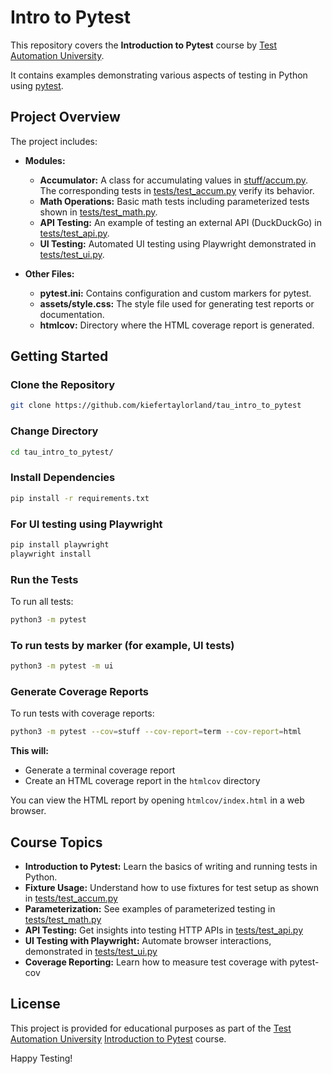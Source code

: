 # Intro to Pytest

This repository covers the **Introduction to Pytest** course by [Test Automation University](https://testautomationu.applitools.com/pytest-tutorial/).

It contains examples demonstrating various aspects of testing in Python using [pytest](https://docs.pytest.org/).

## Project Overview

The project includes:

- **Modules:**
  - **Accumulator:** A class for accumulating values in [stuff/accum.py](stuff/accum.py). The corresponding tests in [tests/test_accum.py](tests/test_accum.py) verify its behavior.
  - **Math Operations:** Basic math tests including parameterized tests shown in [tests/test_math.py](tests/test_math.py).
  - **API Testing:** An example of testing an external API (DuckDuckGo) in [tests/test_api.py](tests/test_api.py).
  - **UI Testing:** Automated UI testing using Playwright demonstrated in [tests/test_ui.py](tests/test_ui.py).

- **Other Files:**
  - **pytest.ini:** Contains configuration and custom markers for pytest.
  - **assets/style.css:** The style file used for generating test reports or documentation.
  - **htmlcov:** Directory where the HTML coverage report is generated.

## Getting Started

### Clone the Repository

```bash
git clone https://github.com/kiefertaylorland/tau_intro_to_pytest
```

### Change Directory

```bash
cd tau_intro_to_pytest/
```

### Install Dependencies

  ```bash
  pip install -r requirements.txt
  ```

### For UI testing using Playwright

  ```bash
  pip install playwright
  playwright install
  ```

### Run the Tests

To run all tests:

```bash
python3 -m pytest
```

### To run tests by marker (for example, UI tests)

```bash
python3 -m pytest -m ui
```

### Generate Coverage Reports

To run tests with coverage reports:

```bash
python3 -m pytest --cov=stuff --cov-report=term --cov-report=html
```

**This will:**

- Generate a terminal coverage report
- Create an HTML coverage report in the `htmlcov` directory

You can view the HTML report by opening `htmlcov/index.html` in a web browser.

## Course Topics

- **Introduction to Pytest:** Learn the basics of writing and running tests in Python.
- **Fixture Usage:** Understand how to use fixtures for test setup as shown in [tests/test_accum.py](tests/test_accum.py)
- **Parameterization:** See examples of parameterized testing in [tests/test_math.py](tests/test_math.py)
- **API Testing:** Get insights into testing HTTP APIs in [tests/test_api.py](tests/test_api.py)
- **UI Testing with Playwright:** Automate browser interactions, demonstrated in [tests/test_ui.py](tests/test_ui.py)
- **Coverage Reporting:** Learn how to measure test coverage with pytest-cov

## License

This project is provided for educational purposes as part of the [Test Automation University](https://testautomationu.applitools.com/) [Introduction to Pytest](https://testautomationu.applitools.com/pytest-tutorial/) course.

Happy Testing!
